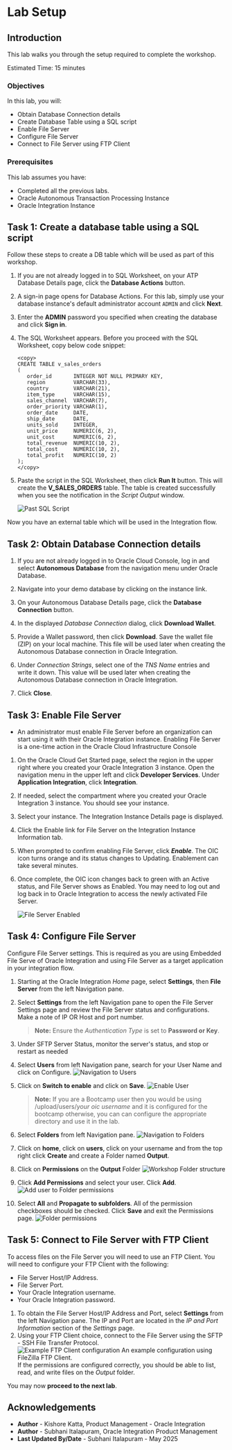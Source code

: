 # Lab Setup

## Introduction

This lab walks you through the setup required to complete the workshop.

Estimated Time: 15 minutes

### Objectives

In this lab, you will:

- Obtain Database Connection details
- Create Database Table using a SQL script
- Enable File Server
- Configure File Server
- Connect to File Server using FTP Client

### Prerequisites

This lab assumes you have:

- Completed all the previous labs.
- Oracle Autonomous Transaction Processing Instance
- Oracle Integration Instance

## Task 1: Create a database table using a SQL script

Follow these steps to create a DB table which will be used as part of this workshop.

1. If you are not already logged in to SQL Worksheet, on your ATP Database Details page, click the **Database Actions** button.

2. A sign-in page opens for Database Actions. For this lab, simply use your database instance's default administrator account `ADMIN` and click **Next**.

3. Enter the **ADMIN** password you specified when creating the database and click **Sign in**.

4. The SQL Worksheet appears. Before you proceed with the SQL Worksheet, copy below code snippet:

    ```
    <copy>
    CREATE TABLE v_sales_orders
    (
       order_id       INTEGER NOT NULL PRIMARY KEY,
       region         VARCHAR(33),
       country        VARCHAR(21),
       item_type      VARCHAR(15),
       sales_channel  VARCHAR(7),
       order_priority VARCHAR(1),
       order_date     DATE,
       ship_date      DATE,
       units_sold     INTEGER,
       unit_price     NUMERIC(6, 2),
       unit_cost      NUMERIC(6, 2),
       total_revenue  NUMERIC(10, 2),
       total_cost     NUMERIC(10, 2),
       total_profit   NUMERIC(10, 2)
    );
    </copy>
    ```

5. Paste the script in the SQL Worksheet, then click **Run It** button. This will create the **V\_SALES\_ORDERS** table. The table is created successfully when you see the notification in the *Script Output* window.

    ![Past SQL Script](images/paste-run-sql-script.png)

Now you have an external table which will be used in the Integration flow.

## Task 2: Obtain Database Connection details

1. If you are not already logged in to Oracle Cloud Console, log in and select **Autonomous Database** from the navigation menu under Oracle Database.

2. Navigate into your demo database by clicking on the instance link.

3. On your Autonomous Database Details page, click the **Database Connection** button.

4. In the displayed *Database Connection* dialog, click **Download Wallet**.

5. Provide a Wallet password, then click **Download**. Save the wallet file (ZIP) on your local machine. This file will be used later when creating the Autonomous Database connection in Oracle Integration.

6. Under *Connection Strings*, select one of the *TNS Name* entries and write it down. This value will be used later when creating the Autonomous Database connection in Oracle Integration.

7. Click **Close**.

## Task 3: Enable File Server

- An administrator must enable File Server before an organization can start using it with their Oracle Integration instance. Enabling File Server is a one-time action in the Oracle Cloud Infrastructure Console

1. On the Oracle Cloud Get Started page, select the region in the upper right where you created your Oracle Integration 3 instance. Open the navigation menu in the upper left and click **Developer Services**. Under **Application Integration**, click **Integration**.
2. If needed, select the compartment where you created your Oracle Integration 3 instance. You should see your instance.

3. Select your instance.
   The Integration Instance Details page is displayed.
4. Click the Enable link for File Server on the Integration Instance Information tab.
5. When prompted to confirm enabling File Server, click ***Enable***. The OIC icon turns orange and its status changes to Updating. Enablement can take several minutes.

6. Once complete, the OIC icon changes back to green with an Active status, and File Server shows as Enabled. You may need to log out and log back in to Oracle Integration to access the newly activated File Server.

    ![File Server Enabled](images/file-server-enablement4.png)

## Task 4: Configure File Server

Configure File Server settings. This is required as you are using Embedded File Serve of Oracle Integration and using File Server as a target application in your integration flow.

1. Starting at the Oracle Integration *Home* page, select **Settings**, then **File Server** from the left Navigation pane.
2. Select **Settings** from the left Navigation pane to open the File Server Settings page and review the File Server status and configurations. Make a note of IP OR Host and port number.
    > **Note:** Ensure the *Authentication Type* is set to **Password or Key**.

3. Under SFTP Server Status, monitor the server's status, and stop or restart as needed

4. Select **Users** from left Navigation pane, search for your User Name and click on Configure.
    ![Navigation to Users](images/enableuseronfileserver.png)
5. Click on **Switch to enable** and click on **Save**.
    ![Enable User](images/enableuseronfileserver1.png)
    
    > **Note:** If you are a Bootcamp user then you would be using /upload/users/*your oic username* and it is configured for the bootcamp otherwise, you can can configure the appropriate directory and use it in the lab.

6. Select **Folders** from left Navigation pane.
    ![Navigation to Folders](images/file-server-files1.png)
7. Click on **home**, click on **users**, click on your username and from the top right click **Create** and create a Folder named **Output**.
8. Click on **Permissions** on the **Output** Folder
    ![Workshop Folder structure](images/fs-permissions.png)
    
9. Click **Add Permissions** and select your user. Click **Add**.
   ![Add user to Folder permissions](images/user-permissions-1.png)
10. Select **All** and **Propagate to subfolders**. All of the permission checkboxes should be checked. Click **Save** and exit the Permissions page.
    ![Folder permissions](images/user-permissions1-1.png)

## Task 5: Connect to File Server with FTP Client

To access files on the File Server you will need to use an FTP Client. You will need to configure your FTP Client with the following:

- File Server Host/IP Address.
- File Server Port.
- Your Oracle Integration username.
- Your Oracle Integration password.

1. To obtain the File Server Host/IP Address and Port, select **Settings** from the left Navigation pane. The IP and Port are located in the *IP and Port Information* section of the *Settings* page.
2. Using your FTP Client choice, connect to the File Server using the SFTP - SSH File Transfer Protocol.  
    ![Example FTP Client configuration](images/ftpclient1.png)
An example configuration using FileZilla FTP Client.  
If the permissions are configured correctly, you should be able to list, read, and write files on the *Output* folder.

You may now **proceed to the next lab**.

## Acknowledgements

- **Author** - Kishore Katta, Product Management - Oracle Integration
- **Author** - Subhani Italapuram, Oracle Integration Product Management
- **Last Updated By/Date** - Subhani Italapuram - May 2025
